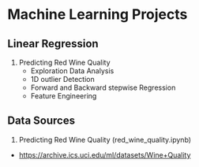 # Machine Learning Projects

## Linear Regression
1. Predicting Red Wine Quality
    - Exploration Data Analysis
    - 1D outlier Detection
    - Forward and Backward stepwise Regression
    - Feature Engineering


## Data Sources
1. Predicting Red Wine Quality (red_wine_quality.ipynb)
- https://archive.ics.uci.edu/ml/datasets/Wine+Quality

